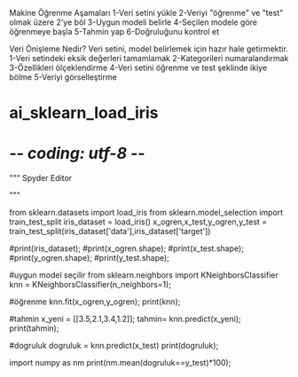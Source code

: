 Makine Öğrenme Aşamaları
1-Veri setini yükle
2-Veriyi "öğrenme" ve "test" olmak üzere 2'ye böl
3-Uygun modeli belirle
4-Seçilen modele göre öğrenmeye başla
5-Tahmin yap
6-Doğruluğunu kontrol et


Veri Önişleme Nedir?
Veri setini, model belirlemek için hazır hale getirmektir.
1-Veri setindeki eksik değerleri tamamlamak
2-Kategorileri numaralandırmak
3-Özellikleri ölçeklendirme
4-Veri setini öğrenme ve test şeklinde ikiye bölme
5-Veriyi görselleştirme



# ai_sklearn_load_iris

# -*- coding: utf-8 -*-
"""
Spyder Editor

"""

from sklearn.datasets import load_iris 
from sklearn.model_selection import train_test_split 
iris_dataset = load_iris() 
x_ogren,x_test,y_ogren,y_test = train_test_split(iris_dataset['data'],iris_dataset['target']) 

 
#print(iris_dataset); 
#print(x_ogren.shape); 
#print(x_test.shape); 
#print(y_ogren.shape); 
#print(y_test.shape); 

#uygun model seçilir
from sklearn.neighbors import KNeighborsClassifier
knn = KNeighborsClassifier(n_neighbors=1);

#öğrenme
knn.fit(x_ogren,y_ogren);
print(knn);

#tahmin
x_yeni = [[3.5,2.1,3.4,1.2]];
tahmin= knn.predict(x_yeni);
print(tahmin);

#dogruluk
dogruluk = knn.predict(x_test)
print(dogruluk);

import numpy as nm
print(nm.mean(dogruluk==y_test)*100);
